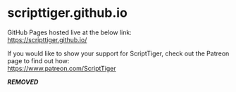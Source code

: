 # scripttiger.github.io
GitHub Pages hosted live at the below link:  
https://scripttiger.github.io/

If you would like to show your support for ScriptTiger, check out the Patreon page to find out how:  
https://www.patreon.com/ScriptTiger

***REMOVED***